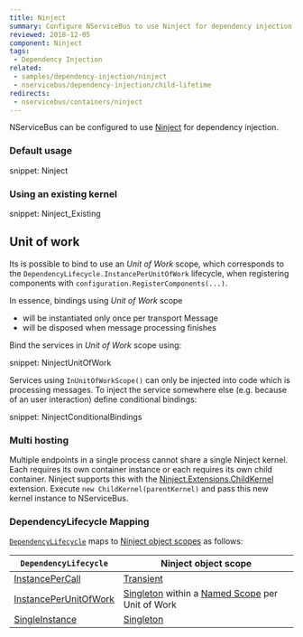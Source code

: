 ```yaml
---
title: Ninject
summary: Configure NServiceBus to use Ninject for dependency injection.
reviewed: 2018-12-05
component: Ninject
tags:
 - Dependency Injection
related:
 - samples/dependency-injection/ninject
 - nservicebus/dependency-injection/child-lifetime
redirects:
 - nservicebus/containers/ninject
---
```


NServiceBus can be configured to use [Ninject](http://www.ninject.org/) for dependency injection.


### Default usage

snippet: Ninject


### Using an existing kernel

snippet: Ninject_Existing


## Unit of work

Its is possible to bind to use an _Unit of Work_ scope, which corresponds to the `DependencyLifecycle.InstancePerUnitOfWork` lifecycle, when registering components with `configuration.RegisterComponents(...)`.

In essence, bindings using _Unit of Work_ scope

 * will be instantiated only once per transport Message
 * will be disposed when message processing finishes

Bind the services in _Unit of Work_ scope using:

snippet: NinjectUnitOfWork

Services using `InUnitOfWorkScope()` can only be injected into code which is processing messages. To inject the service somewhere else (e.g. because of an user interaction) define conditional bindings:

snippet: NinjectConditionalBindings

### Multi hosting

Multiple endpoints in a single process cannot share a single Ninject kernel. Each requires its own container instance or each requires its own child container. Ninject supports this with the [Ninject.Extensions.ChildKernel](https://github.com/ninject/Ninject.Extensions.ChildKernel) extension. Execute `new ChildKernel(parentKernel)` and pass this new kernel instance to NServiceBus.


### DependencyLifecycle Mapping

[`DependencyLifecycle`](/nservicebus/dependency-injection/#builtin-default-container) maps to [Ninject object scopes](https://github.com/ninject/ninject/wiki/Object-Scopes) as follows:

| `DependencyLifecycle`                                                                                             | Ninject object scope                                                                                                        |
|-----------------------------------------------------------------------------------------------------------------|---------------------------------------------------------------------------------------------------------------------------|
| [InstancePerCall](/nservicebus/dependency-injection/#builtin-default-container-instance-per-call) | [Transient](https://github.com/ninject/ninject/wiki/Object-Scopes)         |
| [InstancePerUnitOfWork](/nservicebus/dependency-injection/#builtin-default-container-instance-per-unit-of-work)                    | [Singleton](https://github.com/ninject/ninject/wiki/Object-Scopes) within a [Named Scope](https://github.com/ninject/ninject.extensions.namedscope/wiki) per Unit of Work |
| [SingleInstance](/nservicebus/dependency-injection/#builtin-default-container-single-instance)                                  | [Singleton](https://github.com/ninject/ninject/wiki/Object-Scopes)                          |
